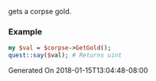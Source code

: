 gets a corpse gold.
### Example

```perl
my $val = $corpse->GetGold();
quest::say($val); # Returns uint
```


Generated On 2018-01-15T13:04:48-08:00